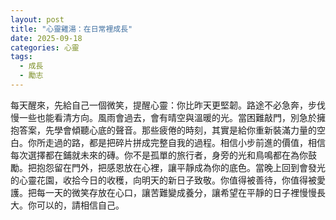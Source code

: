 ```yaml
---
layout: post
title: "心靈雞湯：在日常裡成長"
date: 2025-09-18
categories: 心靈
tags:
  - 成長
  - 勵志
---
```


每天醒來，先給自己一個微笑，提醒心靈：你比昨天更堅韌。路途不必急奔，步伐慢一些也能看清方向。風雨會過去，會有晴空與溫暖的光。當困難敲門，別急於擁抱答案，先學會傾聽心底的聲音。那些疲倦的時刻，其實是給你重新裝滿力量的空白。你所走過的路，都是把碎片拼成完整自我的過程。相信小步前進的價值，相信每次選擇都在鋪就未來的磚。你不是孤單的旅行者，身旁的光和鳥鳴都在為你鼓勵。把抱怨留在門外，把感恩放在心裡，讓平靜成為你的底色。當晚上回到會發光的心靈花園，收拾今日的收穫，向明天的新日子致敬。你值得被善待，你值得被愛護。把每一天的微笑存放在心口，讓苦難變成養分，讓希望在平靜的日子裡慢慢長大。你可以的，請相信自己。